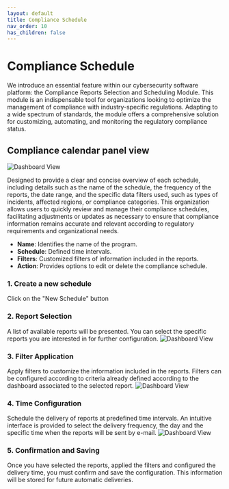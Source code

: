 ```yaml
---
layout: default
title: Compliance Schedule
nav_order: 10
has_children: false
---
```


Compliance Schedule
===================
We introduce an essential feature within our cybersecurity software platform: the Compliance Reports Selection and Scheduling Module. This module is an indispensable tool for organizations looking to optimize the management of compliance with industry-specific regulations. Adapting to a wide spectrum of standards, the module offers a comprehensive solution for customizing, automating, and monitoring the regulatory compliance status.

## Compliance calendar panel view

![Dashboard View](./../Images/../../Images/Components/Compliance/list_schedule_compliance.png)

Designed to provide a clear and concise overview of each schedule, including details such as the name of the schedule, the frequency of the reports, the date range, and the specific data filters used, such as types of incidents, affected regions, or compliance categories. This organization allows users to quickly review and manage their compliance schedules, facilitating adjustments or updates as necessary to ensure that compliance information remains accurate and relevant according to regulatory requirements and organizational needs.

- **Name**: Identifies the name of the program.
- **Schedule**: Defined time intervals.
- **Filters**: Customized filters of information included in the reports.
- **Action**: Provides options to edit or delete the compliance schedule.

### 1. Create a new schedule
Click on the "New Schedule" button

### 2. Report Selection
A list of available reports will be presented. You can select the specific reports you are interested in for further configuration.
![Dashboard View](./../Images/../../Images/Components/Compliance/create_compliance_schedule.png)

### 3. Filter Application
Apply filters to customize the information included in the reports. Filters can be configured according to criteria already defined according to the dashboard associated to the selected report.
![Dashboard View](./../Images/../../Images/Components/Compliance/schedule_filters.png)

### 4. Time Configuration
Schedule the delivery of reports at predefined time intervals. An intuitive interface is provided to select the delivery frequency, the day and the specific time when the reports will be sent by e-mail.
![Dashboard View](./../Images/../../Images/Components/Compliance/schedule_time.png)

### 5. Confirmation and Saving
Once you have selected the reports, applied the filters and configured the delivery time, you must confirm and save the configuration. This information will be stored for future automatic deliveries.